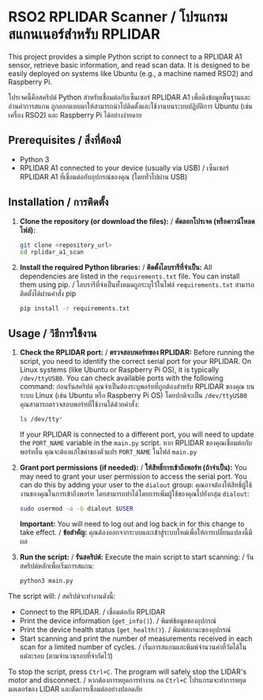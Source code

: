 # RSO2 RPLIDAR Scanner / โปรแกรมสแกนเนอร์สำหรับ RPLIDAR

This project provides a simple Python script to connect to a RPLIDAR A1 sensor, retrieve basic information, and read scan data. It is designed to be easily deployed on systems like Ubuntu (e.g., a machine named RSO2) and Raspberry Pi.

โปรเจคนี้คือสคริปต์ Python สำหรับเชื่อมต่อกับเซ็นเซอร์ RPLIDAR A1 เพื่อดึงข้อมูลพื้นฐานและอ่านค่าการสแกน ถูกออกแบบมาให้สามารถนำไปติดตั้งและใช้งานบนระบบปฏิบัติการ Ubuntu (เช่น เครื่อง RSO2) และ Raspberry Pi ได้อย่างง่ายดาย

## Prerequisites / สิ่งที่ต้องมี

- Python 3
- RPLIDAR A1 connected to your device (usually via USB) / เซ็นเซอร์ RPLIDAR A1 ที่เชื่อมต่อกับอุปกรณ์ของคุณ (โดยทั่วไปผ่าน USB)

## Installation / การติดตั้ง

1.  **Clone the repository (or download the files):** / **คัดลอกโปรเจค (หรือดาวน์โหลดไฟล์):**
    ```bash
    git clone <repository_url>
    cd rplidar_a1_scan
    ```

2.  **Install the required Python libraries:** / **ติดตั้งไลบรารีที่จำเป็น:**
    All dependencies are listed in the `requirements.txt` file. You can install them using pip. / ไลบรารีที่จำเป็นทั้งหมดถูกระบุไว้ในไฟล์ `requirements.txt` สามารถติดตั้งได้ผ่านคำสั่ง pip
    ```bash
    pip install -r requirements.txt
    ```

## Usage / วิธีการใช้งาน

1.  **Check the RPLIDAR port:** / **ตรวจสอบพอร์ทของ RPLIDAR:**
    Before running the script, you need to identify the correct serial port for your RPLIDAR. On Linux systems (like Ubuntu or Raspberry Pi OS), it is typically `/dev/ttyUSB0`. You can check available ports with the following command:
    ก่อนรันสคริปต์ คุณจำเป็นต้องระบุพอร์ทที่ถูกต้องสำหรับ RPLIDAR ของคุณ บนระบบ Linux (เช่น Ubuntu หรือ Raspberry Pi OS) โดยปกติจะเป็น `/dev/ttyUSB0` คุณสามารถตรวจสอบพอร์ทที่ใช้งานได้ด้วยคำสั่ง:
    ```bash
    ls /dev/tty*
    ```
    If your RPLIDAR is connected to a different port, you will need to update the `PORT_NAME` variable in the `main.py` script.
    หาก RPLIDAR ของคุณเชื่อมต่อกับพอร์ทอื่น คุณจะต้องแก้ไขค่าของตัวแปร `PORT_NAME` ในไฟล์ `main.py`

2.  **Grant port permissions (if needed):** / **ให้สิทธิ์การเข้าถึงพอร์ท (ถ้าจำเป็น):**
    You may need to grant your user permission to access the serial port. You can do this by adding your user to the `dialout` group:
    คุณอาจต้องให้สิทธิ์ผู้ใช้งานของคุณในการเข้าถึงพอร์ท โดยสามารถทำได้โดยการเพิ่มผู้ใช้ของคุณไปยังกลุ่ม `dialout`:
    ```bash
    sudo usermod -a -G dialout $USER
    ```
    **Important:** You will need to log out and log back in for this change to take effect. / **ข้อสำคัญ:** คุณต้องออกจากระบบและเข้าสู่ระบบใหม่เพื่อให้การเปลี่ยนแปลงนี้มีผล

3.  **Run the script:** / **รันสคริปต์:**
    Execute the main script to start scanning: / รันสคริปต์หลักเพื่อเริ่มการสแกน:
    ```bash
    python3 main.py
    ```

The script will: / สคริปต์จะทำงานดังนี้:
- Connect to the RPLIDAR. / เชื่อมต่อกับ RPLIDAR
- Print the device information (`get_info()`). / พิมพ์ข้อมูลของอุปกรณ์
- Print the device health status (`get_health()`). / พิมพ์สถานะของอุปกรณ์
- Start scanning and print the number of measurements received in each scan for a limited number of cycles. / เริ่มการสแกนและพิมพ์จำนวนค่าที่วัดได้ในแต่ละรอบ (ตามจำนวนรอบที่จำกัดไว้)

To stop the script, press `Ctrl+C`. The program will safely stop the LIDAR's motor and disconnect. / หากต้องการหยุดการทำงาน กด `Ctrl+C` โปรแกรมจะทำการหยุดมอเตอร์ของ LIDAR และตัดการเชื่อมต่ออย่างปลอดภัย